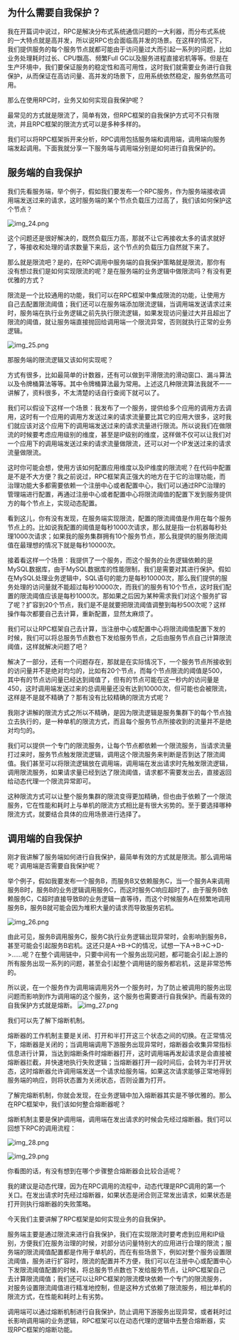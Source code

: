 
## 为什么需要自我保护？

我在开篇词中说过，RPC是解决分布式系统通信问题的一大利器，而分布式系统的一大特点就是高并发，所以说RPC也会面临高并发的场景。在这样的情况下，我们提供服务的每个服务节点就都可能由于访问量过大而引起一系列的问题，比如业务处理耗时过长、CPU飘高、频繁Full GC以及服务进程直接宕机等等。但是在生产环境中，我们要保证服务的稳定性和高可用性，这时我们就需要业务进行自我保护，从而保证在高访问量、高并发的场景下，应用系统依然稳定，服务依然高可用。

那么在使用RPC时，业务又如何实现自我保护呢？

最常见的方式就是限流了，简单有效，但RPC框架的自我保护方式可不只有限流，并且RPC框架的限流方式可以是多种多样的。

我们可以将RPC框架拆开来分析，RPC调用包括服务端和调用端，调用端向服务端发起调用。下面我就分享一下服务端与调用端分别是如何进行自我保护的。

## 服务端的自我保护

我们先看服务端，举个例子，假如我们要发布一个RPC服务，作为服务端接收调用端发送过来的请求，这时服务端的某个节点负载压力过高了，我们该如何保护这个节点？

![img_24.png](img_24.png)

这个问题还是很好解决的，既然负载压力高，那就不让它再接收太多的请求就好了，等接收和处理的请求数量下来后，这个节点的负载压力自然就下来了。

那么就是限流吧？是的，在RPC调用中服务端的自我保护策略就是限流，那你有没有想过我们是如何实现限流的呢？是在服务端的业务逻辑中做限流吗？有没有更优雅的方式？

限流是一个比较通用的功能，我们可以在RPC框架中集成限流的功能，让使用方自己去配置限流阈值；我们还可以在服务端添加限流逻辑，当调用端发送请求过来时，服务端在执行业务逻辑之前先执行限流逻辑，如果发现访问量过大并且超出了限流的阈值，就让服务端直接抛回给调用端一个限流异常，否则就执行正常的业务逻辑。

![img_25.png](img_25.png)

那服务端的限流逻辑又该如何实现呢？

方式有很多，比如最简单的计数器，还有可以做到平滑限流的滑动窗口、漏斗算法以及令牌桶算法等等。其中令牌桶算法最为常用。上述这几种限流算法我就不一一讲解了，资料很多，不太清楚的话自行查阅下就可以了。

我们可以假设下这样一个场景：我发布了一个服务，提供给多个应用的调用方去调用，这时有一个应用的调用方发送过来的请求流量要比其它的应用大很多，这时我们就应该对这个应用下的调用端发送过来的请求流量进行限流。所以说我们在做限流的时候要考虑应用级别的维度，甚至是IP级别的维度，这样做不仅可以让我们对一个应用下的调用端发送过来的请求流量做限流，还可以对一个IP发送过来的请求流量做限流。

这时你可能会想，使用方该如何配置应用维度以及IP维度的限流呢？在代码中配置是不是不大方便？我之前说过，RPC框架真正强大的地方在于它的治理功能，而治理功能大多都需要依赖一个注册中心或者配置中心，我们可以通过RPC治理的管理端进行配置，再通过注册中心或者配置中心将限流阈值的配置下发到服务提供方的每个节点上，实现动态配置。

看到这儿，你有没有发现，在服务端实现限流，配置的限流阈值是作用在每个服务节点上的。比如说我配置的阈值是每秒1000次请求，那么就是指一台机器每秒处理1000次请求；如果我的服务集群拥有10个服务节点，那么我提供的服务限流阈值在最理想的情况下就是每秒10000次。

接着看这样一个场景：我提供了一个服务，而这个服务的业务逻辑依赖的是MySQL数据库，由于MySQL数据库的性能限制，我们是需要对其进行保护。假如在MySQL处理业务逻辑中，SQL语句的能力是每秒10000次，那么我们提供的服务处理的访问量就不能超过每秒10000次，而我们的服务有10个节点，这时我们配置的限流阈值应该是每秒1000次。那如果之后因为某种需求我们对这个服务扩容了呢？扩容到20个节点，我们是不是就要把限流阈值调整到每秒500次呢？这样操作每次都要自己去计算，重新配置，显然太麻烦了。

我们可以让RPC框架自己去计算，当注册中心或配置中心将限流阈值配置下发的时候，我们可以将总服务节点数也下发给服务节点，之后由服务节点自己计算限流阈值，这样就解决问题了吧？

解决了一部分，还有一个问题存在，那就是在实际情况下，一个服务节点所接收到的访问量并不是绝对均匀的，比如有20个节点，而每个节点限流的阈值是500，其中有的节点访问量已经达到阈值了，但有的节点可能在这一秒内的访问量是450，这时调用端发送过来的总调用量还没有达到10000次，但可能也会被限流，这样是不是就不精确了？那有没有比较精确的限流方式呢？

我刚才讲解的限流方式之所以不精确，是因为限流逻辑是服务集群下的每个节点独立去执行的，是一种单机的限流方式，而且每个服务节点所接收到的流量并不是绝对均匀的。

我们可以提供一个专门的限流服务，让每个节点都依赖一个限流服务，当请求流量打过来时，服务节点触发限流逻辑，调用这个限流服务来判断是否到达了限流阈值。我们甚至可以将限流逻辑放在调用端，调用端在发出请求时先触发限流逻辑，调用限流服务，如果请求量已经到达了限流阈值，请求都不需要发出去，直接返回给动态代理一个限流异常即可。

这种限流方式可以让整个服务集群的限流变得更加精确，但也由于依赖了一个限流服务，它在性能和耗时上与单机的限流方式相比是有很大劣势的。至于要选择哪种限流方式，就要结合具体的应用场景进行选择了。


## 调用端的自我保护

刚才我讲解了服务端如何进行自我保护，最简单有效的方式就是限流。那么调用端呢？调用端是否需要自我保护呢？

举个例子，假如我要发布一个服务B，而服务B又依赖服务C，当一个服务A来调用服务B时，服务B的业务逻辑调用服务C，而这时服务C响应超时了，由于服务B依赖服务C，C超时直接导致B的业务逻辑一直等待，而这个时候服务A在频繁地调用服务B，服务B就可能会因为堆积大量的请求而导致服务宕机。

![img_26.png](img_26.png)

由此可见，服务B调用服务C，服务C执行业务逻辑出现异常时，会影响到服务B，甚至可能会引起服务B宕机。这还只是A->B->C的情况，试想一下A->B->C->D->……呢？在整个调用链中，只要中间有一个服务出现问题，都可能会引起上游的所有服务出现一系列的问题，甚至会引起整个调用链的服务都宕机，这是非常恐怖的。

所以说，在一个服务作为调用端调用另外一个服务时，为了防止被调用的服务出现问题而影响到作为调用端的这个服务，这个服务也需要进行自我保护。而最有效的自我保护方式就是熔断。
![img_27.png](img_27.png)

我们可以先了解下熔断机制。

熔断器的工作机制主要是关闭、打开和半打开这三个状态之间的切换。在正常情况下，熔断器是关闭的；当调用端调用下游服务出现异常时，熔断器会收集异常指标信息进行计算，当达到熔断条件时熔断器打开，这时调用端再发起请求是会直接被熔断器拦截，并快速地执行失败逻辑；当熔断器打开一段时间后，会转为半打开状态，这时熔断器允许调用端发送一个请求给服务端，如果这次请求能够正常地得到服务端的响应，则将状态置为关闭状态，否则设置为打开。

了解完熔断机制，你就会发现，在业务逻辑中加入熔断器其实是不够优雅的。那么在RPC框架中，我们该如何整合熔断器呢？

熔断机制主要是保护调用端，调用端在发出请求的时候会先经过熔断器。我们可以回想下RPC的调用流程：

![img_28.png](img_28.png)

![img_29.png](img_29.png)

你看图的话，有没有想到在哪个步骤整合熔断器会比较合适呢？

我的建议是动态代理，因为在RPC调用的流程中，动态代理是RPC调用的第一个关口。在发出请求时先经过熔断器，如果状态是闭合则正常发出请求，如果状态是打开则执行熔断器的失败策略。


今天我们主要讲解了RPC框架是如何实现业务的自我保护。

服务端主要是通过限流来进行自我保护，我们在实现限流时要考虑到应用和IP级别，方便我们在服务治理的时候，对部分访问量特别大的应用进行合理的限流；服务端的限流阈值配置都是作用于单机的，而在有些场景下，例如对整个服务设置限流阈值，服务进行扩容时，限流的配置并不方便，我们可以在注册中心或配置中心下发限流阈值配置的时候，将总服务节点数也下发给服务节点，让RPC框架自己去计算限流阈值；我们还可以让RPC框架的限流模块依赖一个专门的限流服务，对服务设置限流阈值进行精准地控制，但是这种方式依赖了限流服务，相比单机的限流方式，在性能和耗时上有劣势。

调用端可以通过熔断机制进行自我保护，防止调用下游服务出现异常，或者耗时过长影响调用端的业务逻辑，RPC框架可以在动态代理的逻辑中去整合熔断器，实现RPC框架的熔断功能。